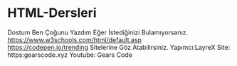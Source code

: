# HTML-Dersleri
Dostum Ben Çoğunu Yazdım Eğer İstediğinizi Bulamıyorsanız. 
https://www.w3schools.com/html/default.asp  
https://codepen.io/trending Sitelerine Göz Atabilirsiniz. Yapımcı:LayreX Site: https:gearscode.xyz Youtube: Gears Code

